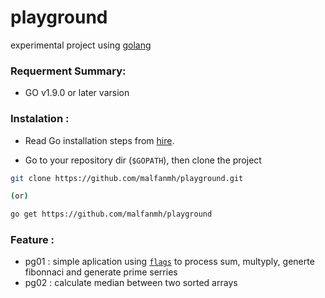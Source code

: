 # playground #

 experimental project using [golang](golang.org) 

### Requerment Summary:

 * GO v1.9.0 or later varsion

### Instalation :
* Read Go installation steps from [hire](golang.org/doc/install).

* Go to your repository dir (`$GOPATH`), then clone the project
```sh
git clone https://github.com/malfanmh/playground.git

(or)

go get https://github.com/malfanmh/playground
```


 ### Feature :
- pg01 : simple aplication using [`flags`](https://godoc.org/flag) to process sum, multyply, generte fibonnaci and generate prime serries
- pg02 : calculate median between two sorted arrays